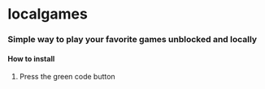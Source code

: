 # localgames
### Simple way to play your favorite games unblocked and locally





#### How to install

1. Press the green code button

